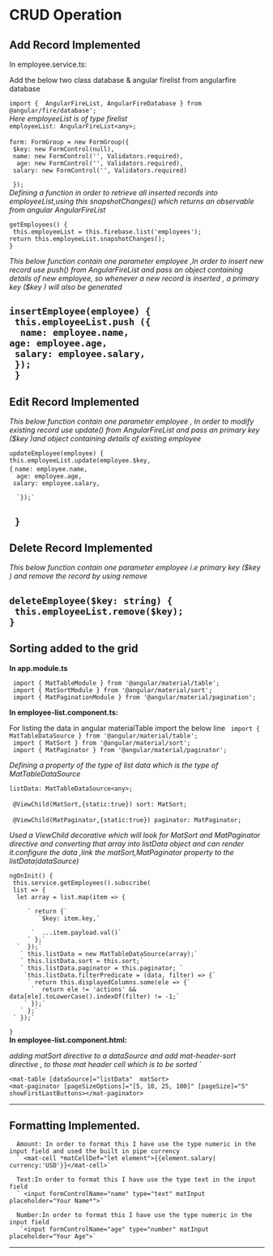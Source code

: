 # CRUD Operation


## Add Record Implemented
In  employee.service.ts:

Add the below two class database & angular firelist from angularfire database

`import {  AngularFireList, AngularFireDatabase } from @angular/fire/database';`<br/>
*Here employeeList is of type firelist*<br/>
 `employeeList: AngularFireList<any>;`<br/>  
 `form: FormGroup = new FormGroup({`<br/> 
   ` $key: new FormControl(null),`<br/> 
   ` name: new FormControl('', Validators.required),`<br/>
  `  age: new FormControl('', Validators.required),`<br/>
    ` salary: new FormControl('', Validators.required)`<br/>
   
   
 ` });`<br/>
   *Defining a function in order to retrieve all inserted records into employeeList,using this snapshotChanges() which returns an observable from angular AngularFireList* <br/>
   
  `getEmployees() {` <br/> 
   ` this.employeeList = this.firebase.list('employees');` <br/>
    `return this.employeeList.snapshotChanges();`<br/>
    `}`

 *This below function contain one parameter employee ,In order to insert new record use push() from AngularFireList and pass an object containing details of new employee, so whenever a new record is inserted , a primary key ($key ) will also be generated*
  
 `insertEmployee(employee) {`<br/>
     ` this.employeeList.push ({`<br/>
     `  name: employee.name,`   <br/>
    `age: employee.age,`<br/>
    ` salary: employee.salary,`<br/>
   ` });`<br/>
 ` }`
---
## Edit Record Implemented
*This below function contain one parameter employee , In order to modify existing record use update() from AngularFireList and pass an primary key ($key )and object containing details of existing employee*

`updateEmployee(employee) {`<br/>
     `this.employeeList.update(employee.$key,`<br/>
      `{`
    `name: employee.name,`<br/>
      `  age: employee.age,`<br/>
       ` salary: employee.salary,`<br/>
      
      `});`
 ` }`
---
## Delete Record Implemented 

*This below function contain one parameter employee i.e  primary key ($key ) and remove the record by using remove*

`deleteEmployee($key: string) {  `<br/>
   ` this.employeeList.remove($key);`<br/>
 `}`<br/>
---
## Sorting added to the grid


**In app.module.ts**

` import { MatTableModule } from '@angular/material/table';`<br/>
` import { MatSortModule } from '@angular/material/sort';`<br/>
` import { MatPaginationModule } from '@angular/material/pagination';`<br/>

**In employee-list.component.ts:**

 For listing the data in angular materialTable import the below line
` import { MatTableDataSource } from '@angular/material/table';`<br/>
` import { MatSort } from '@angular/material/sort';`<br/>
` import { MatPaginator } from '@angular/material/paginator';`<br/>

*Defining a property of the type of list data which is the type of MatTableDataSource*

`listData: MatTableDataSource<any>; `<br/>  
` @ViewChild(MatSort,{static:true}) sort: MatSort;` <br/>  
` @ViewChild(MatPaginator,{static:true}) paginator: MatPaginator;`<br/>

 *Used a ViewChild decorative which will look  for  MatSort and MatPaginator directive and converting that array into listData object and can render it.configure the data  ,link the matSort,MatPaginator property to the listData(dataSource)*<br/>

  `ngOnInit() {`<br/>
   ` this.service.getEmployees().subscribe(`<br/>
     ` list => {`<br/>
      `  let array = list.map(item => {`<br/>
         
         ` return {`
            `$key: item.key,`
            
          `  ...item.payload.val()`
         ` };` 
      `  });`
       ` this.listData = new MatTableDataSource(array);`
       ` this.listData.sort = this.sort;`
       ` this.listData.paginator = this.paginator; ` 
        `this.listData.filterPredicate = (data, filter) => {`
         ` return this.displayedColumns.some(ele => {`
          `  return ele != 'actions' && data[ele].toLowerCase().indexOf(filter) != -1;`
        ` });`
       ` };`
     ` });`
  `}`<br/>
**In employee-list.component.html:**

*adding matSort directive to a dataSource and add  mat-header-sort directive , to those mat header cell which is to be sorted `*

 `<mat-table [dataSource]="listData"  matSort>`<br/>
 `<mat-paginator [pageSizeOptions]="[5, 10, 25, 100]" [pageSize]="5" showFirstLastButtons></mat-paginator>`<br/>

---

## Formatting Implemented.
           

      Amount: In order to format this I have use the type numeric in the input field and used the built in pipe currency
      ` <mat-cell *matCellDef="let element">{{element.salary| currency:'USD'}}</mat-cell>`

      Text:In order to format this I have use the type text in the input field
      ` <input formControlName="name" type="text" matInput placeholder="Your Name*">`

      Number:In order to format this I have use the type numeric in the input field
       `<input formControlName="age" type="number" matInput placeholder="Your Age">`

---

